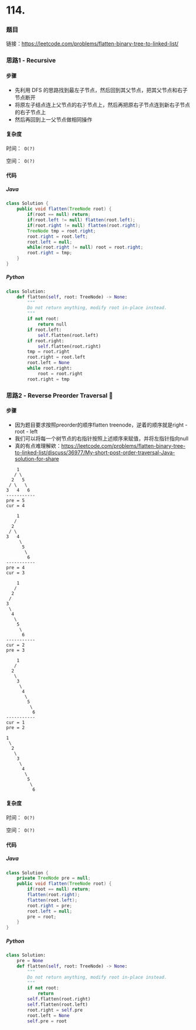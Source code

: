 

# 114. 

### 题目

链接：https://leetcode.com/problems/flatten-binary-tree-to-linked-list/



### 思路1 - Recursive

#### 步骤

- 先利用 DFS 的思路找到最左子节点，然后回到其父节点，把其父节点和右子节点断开
- 将原左子结点连上父节点的右子节点上，然后再把原右子节点连到新右子节点的右子节点上
- 然后再回到上一父节点做相同操作




#### 复杂度

时间：` O(?)`

空间：` O(?)` 



#### 代码

##### Java

```java
class Solution {
    public void flatten(TreeNode root) {
        if(root == null) return;
        if(root.left != null) flatten(root.left);
        if(root.right != null) flatten(root.right);
        TreeNode tmp = root.right;
        root.right = root.left;
        root.left = null;
        while(root.right != null) root = root.right;
        root.right = tmp;
    }
}
```



##### Python

```python
class Solution:
    def flatten(self, root: TreeNode) -> None:
        """
        Do not return anything, modify root in-place instead.
        """
        if not root:
            return null
        if root.left:
            self.flatten(root.left)
        if root.right:
            self.flatten(root.right)
        tmp = root.right
        root.right = root.left
        root.left = None
        while root.right:
            root = root.right
        root.right = tmp
```



### 思路2 - Reverse Preorder Traversal 🌟

#### 步骤

- 因为题目要求按照preorder的顺序flatten treenode，逆着的顺序就是right - root - left
- 我们可以将每一个树节点的右指针按照上述顺序来赋值，并将左指针指向null
- 真的有点难理解欸：https://leetcode.com/problems/flatten-binary-tree-to-linked-list/discuss/36977/My-short-post-order-traversal-Java-solution-for-share

```
    1
   / \
  2   5
 / \   \
3   4   6
-----------        
pre = 5
cur = 4

    1
   / 
  2   
 / \   
3   4
     \
      5
       \
        6
-----------        
pre = 4
cur = 3

    1
   / 
  2   
 /   
3 
 \
  4
   \
    5
     \
      6
-----------        
cur = 2
pre = 3

    1
   / 
  2   
   \
    3 
     \
      4
       \
        5
         \
          6
-----------        
cur = 1
pre = 2

1
 \
  2
   \
    3
     \
      4
       \
        5
         \
          6
```




#### 复杂度

时间：` O(?)`

空间：` O(?)`



#### 代码

##### Java

```java
class Solution {
    private TreeNode pre = null;
    public void flatten(TreeNode root) {
        if(root == null) return;
        flatten(root.right);
        flatten(root.left);
        root.right = pre;
        root.left = null;
        pre = root;
    }
}
```



##### Python

```python
class Solution:
    pre = None
    def flatten(self, root: TreeNode) -> None:
        """
        Do not return anything, modify root in-place instead.
        """
        if not root:
            return
        self.flatten(root.right)
        self.flatten(root.left)
        root.right = self.pre
        root.left = None
        self.pre = root
```

